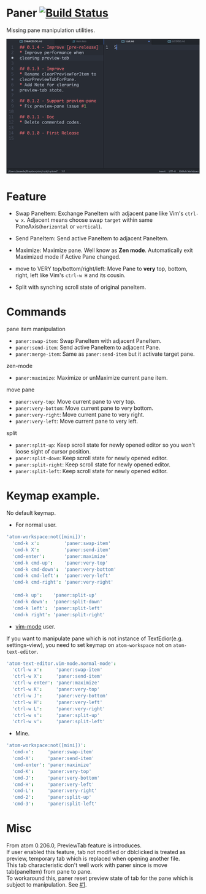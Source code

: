 # Paner [![Build Status](https://travis-ci.org/t9md/atom-paner.svg)](https://travis-ci.org/t9md/atom-paner)

Missing pane manipulation utilities.

![gif](https://raw.githubusercontent.com/t9md/t9md/4407eb697d1f83a8ce6a16ce096a98a270980c3b/img/atom-paner.gif)

# Feature

* Swap PaneItem: Exchange PaneItem with adjacent pane like Vim's `ctrl-w x`. Adjacent means choose swap `target` within same PaneAxis(`horizontal` or `vertical`).

* Send PaneItem: Send active PaneItem to adjacent PaneItem.

* Maximize: Maximize pane. Well know as **Zen mode**.
Automatically exit Maximized mode if Active Pane changed.

* move to VERY top/bottom/right/left: Move Pane to **very** top, bottom, right, left like Vim's `ctrl-w H` and its cousin.

* Split with synching scroll state of original paneItem.

# Commands

pane item manipulation
* `paner:swap-item`: Swap PaneItem with adjacent PaneItem.
* `paner:send-item`: Send active PaneItem to adjacent Pane.
* `paner:merge-item`: Same as `paner:send-item` but it activate target pane.

zen-mode
* `paner:maximize`: Maximize or unMaximize current pane item.

move pane
* `paner:very-top`: Move current pane to very top.
* `paner:very-bottom`: Move current pane to very bottom.
* `paner:very-right`: Move current pane to very right.
* `paner:very-left`: Move current pane to very left.

split
* `paner:split-up`: Keep scroll state for newly opened editor so you won't loose sight of cursor position.
* `paner:split-down`: Keep scroll state for newly opened editor.
* `paner:split-right`: Keep scroll state for newly opened editor.
* `paner:split-left`: Keep scroll state for newly opened editor.

# Keymap example.

No default keymap.

* For normal user.

```coffeescript
'atom-workspace:not([mini])':
  'cmd-k x':         'paner:swap-item'
  'cmd-k X':         'paner:send-item'
  'cmd-enter':       'paner:maximize'
  'cmd-k cmd-up':    'paner:very-top'
  'cmd-k cmd-down':  'paner:very-bottom'
  'cmd-k cmd-left':  'paner:very-left'
  'cmd-k cmd-right': 'paner:very-right'

  'cmd-k up':    'paner:split-up'
  'cmd-k down':  'paner:split-down'
  'cmd-k left':  'paner:split-left'
  'cmd-k right': 'paner:split-right'
```

* [vim-mode](https://atom.io/packages/vim-mode) user.

If you want to manipulate pane which is not instance of TextEdior(e.g. settings-view), you need to set keymap on `atom-workspace` not on `atom-text-editor`.

```coffeescript
'atom-text-editor.vim-mode.normal-mode':
  'ctrl-w x':     'paner:swap-item'
  'ctrl-w X':     'paner:send-item'
  'ctrl-w enter': 'paner:maximize'
  'ctrl-w K':     'paner:very-top'
  'ctrl-w J':     'paner:very-bottom'
  'ctrl-w H':     'paner:very-left'
  'ctrl-w L':     'paner:very-right'
  'ctrl-w s':     'paner:split-up'
  'ctrl-w v':     'paner:split-left'
```

* Mine.

```coffeescript
'atom-workspace:not([mini])':
  'cmd-x':     'paner:swap-item'
  'cmd-X':     'paner:send-item'
  'cmd-enter': 'paner:maximize'
  'cmd-K':     'paner:very-top'
  'cmd-J':     'paner:very-bottom'
  'cmd-H':     'paner:very-left'
  'cmd-L':     'paner:very-right'
  'cmd-2':     'paner:split-up'
  'cmd-3':     'paner:split-left'
```

# Misc

From atom 0.206.0, PreviewTab feature is introduces.  
If user enabled this feature, tab not modified or dblclicked is treated as preview, temporary tab which is replaced when opening another file.  
This tab characteristic don't well work with paner since is move tab(paneItem) from pane to pane.  
To workaround this, paner reset preview state of tab for the pane which is subject to manipulation. See [#1](https://github.com/t9md/atom-paner/issues/1).  
